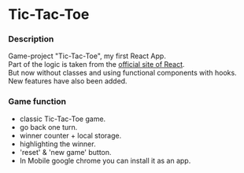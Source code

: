 <h1>Tic-Tac-Toe</h1>

<h3>Description</h3>

Game-project "Tic-Tac-Toe", my first React App.</br>
Part of the logic is taken from the [official site of React](https://ru.reactjs.org/tutorial/tutorial.html).</br>
But now without classes and using functional components with hooks.</br>
New features have also been added.</br>

<h3>Game function</h3>

- classic Tic-Tac-Toe game.</br>
- go back one turn.</br>
- winner counter + local storage.</br>
- highlighting the winner.</br>
- 'reset' & 'new game' button.</br>
- In Mobile google chrome you can install it as an app.</br>
